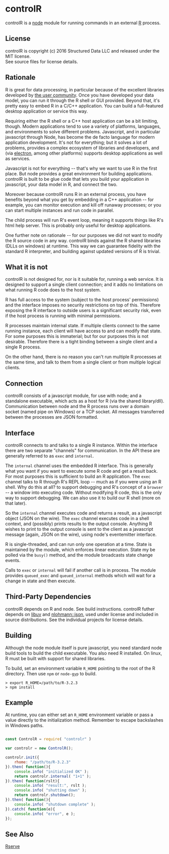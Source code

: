 controlR
========

controlR is a [node][1] module for running commands in an external [R][2] process.

License
-------

controlR is copyright (c) 2016 Structured Data LLC and released under the MIT license.  
See source files for license details.

Rationale
---------

R is great for data processing, in particular because of the excellent libraries
developed by [the user community][3].  Once you have developed your data model, you
can run it through the R shell or GUI provided.  Beyond that, it's pretty easy to
embed R in a C/C++ application.  You can build a full-featured desktop application
or service this way.

Requiring either the R shell or a C++ host application can be a bit limiting, though.
Modern applications tend to use a variety of platforms, languages, and environments
to solve different problems.  Javascript, and in particular javascript through Node,
has become the de facto language for modern application development.  It's not for
everything; but it solves a lot of problems, provides a complex ecosystem of libraries
and developers, and (via [electron][6], among other platforms) supports desktop
applications as well as services.

Javascript is not for everything -- that's why we want to use R in the first place.
But node provides a great environment for building applications.  controlR is built to
be glue code that lets you build your application in javascript, your data model in
R, and connect the two.

Moreover because controlR runs R in an external process, you have benefits beyond
what you get by embedding in a C++ application -- for example, you can monitor
execution and kill off runaway processes; or you can start multiple instances and
run code in parallel.

The child process will run R's event loop, meaning it supports things like R's html
help server.  This is probably only useful for desktop applications.

One further note on rationale -- for our purposes we did not want to modify the R
source code in any way.  controlR binds against the R shared libraries (DLLs on
windows) at runtime.  This way we can guarantee fidelity with the standard R
interpreter, and building against updated versions of R is trivial.

What it is not
--------------

controlR is not designed for, nor is it suitable for, running a web service.  It is
designed to support a single client connection; and it adds no limitations on what
running R code does to the host system.  

R has full access to the system (subject to the host process' permissions) and the
interface imposes no security restrictions on top of this.  Therefore exposing the
R interface to outside users is a significant security risk, even if the host process
is running with minimal permissions.  

R processes maintain internal state.  If multiple clients connect to the same running
instance, each client will have access to and can modify that state.  For some purposes
this is immaterial; but for our purposes this is not desirable.  Therefore there is a
tight binding between a single client and a single R process.  

On the other hand, there is no reason you can't run multiple R processes at the same time,
and talk to them from a single client or from multiple logical clients.

Connection
----------

controlR consists of a javascript module, for use with node; and a standalone executable,
which acts as a host for R (via the shared library/dll).  Communication between node and
the R process runs over a domain socket (named pipe on Windows) or a TCP socket.  All
messages transferred between the processes are JSON formatted.

Interface
---------

controlR connects to and talks to a single R instance.  Within the interface there are
two separate "channels" for communication.  In the API these are generally referred to
as `exec` and `internal`.

The `internal` channel uses the embedded R interface.  This is generally what you want
if you want to execute some R code and get a result back.  For most purposes this is
sufficient to build an R application.  The `exec` channel talks to R through R's REPL
loop -- much as if you were using an R shell.  Why do this at all? to support debugging
and R's concept of a `browser` -- a window into executing code.  Without modifying R code,
this is the only way to support debugging.  We can also use it to build our R shell
(more on that later).

So the `internal` channel executes code and returns a result, as a javascript object
(JSON on the wire).  The `exec` channel executes code in a shell context, and (possibly)
prints results to the output console.  Anything R wishes to print to the output console
is sent to the client as a javascript message (again, JSON on the wire), using node's
eventemitter interface.

R is single-threaded, and can run only one operation at a time.  State is maintained by
the module, which enforces linear execution.  State my be polled via the `busy()` method,
and the module broadcasts state change events.  

Calls to `exec` or `internal` will fail if another call is in process.  The module
provides `queued_exec` and `queued_internal` methods which will wait for a change in state
and then execute.

Third-Party Dependencies
------------------------

controlR depends on R and node.  See build instructions.  controlR futher depends on
[libuv][4] and [nlohmann::json][5], used under license and included in source distributions.
See the individual projects for license details.  

Building
--------

Although the node module itself is pure javascript, you need standard node build tools to
build the child executable.  You also need R installed.  On linux, R must be built with
support for shared libraries.

To build, set an environment variable `R_HOME` pointing to the root of the R directory.
Then use `npm` or `node-gyp` to build.

```
> export R_HOME=/path/to/R-3.2.3
> npm install
```

Example
-------

At runtime, you can either set an `R_HOME` environment variable or pass a value directly
to the initialization method.  Remember to escape backslashes in Windows paths.

```javascript

const ControlR = require( "controlr" )

var controlr = new ControlR();

controlr.init({
    rhome: "/path/to/R-3.2.3"
}).then( function(){
	console.info( "initialized OK" );
	return controlr.internal( "1+1" );
}).then( function(rslt){
	console.info( "result:", rslt );
	console.info( "shutting down" );
	return controlr.shutdown();
}).then( function(){
	console.info( "shutdown complete" );
}).catch( function(e){
	console.info( "error", e );
});

```

See Also
--------

[Rserve][13]

[1]: https://nodejs.org
[2]: https://www.r-project.org/
[3]: https://cran.r-project.org/
[4]: https://github.com/libuv/libuv
[5]: https://github.com/nlohmann/json
[6]: http://electron.atom.io/
[13]: https://rforge.net/Rserve/
